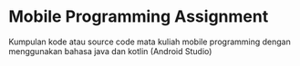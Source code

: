 # Mobile Programming Assignment

Kumpulan kode atau source code mata kuliah mobile programming dengan menggunakan bahasa java dan kotlin (Android Studio)

